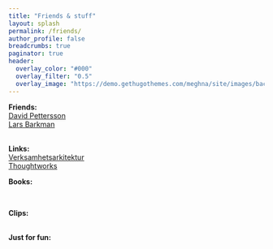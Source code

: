```yaml
---
title: "Friends & stuff"
layout: splash
permalink: /friends/
author_profile: false
breadcrumbs: true
paginator: true
header:
  overlay_color: "#000"
  overlay_filter: "0.5"
  overlay_image: "https://demo.gethugothemes.com/meghna/site/images/backgrounds/hero-area.jpg"
---
```


**Friends:** <Br/>
[David Pettersson](https://www.pettersson.dev) <Br/>
[Lars Barkman](https://www.larsbarkman.com) <Br/>
<Br/>

**Links:** <Br/>
[Verksamhetsarkitektur](https://www.verksamhetsarkitektur.se) <Br/>
[Thoughtworks](https://www.thoughtworks.com) <Br/>


**Books:** <Br/>

<Br/>

**Clips:** <Br/>
<Br/>

**Just for fun:** <Br/>

